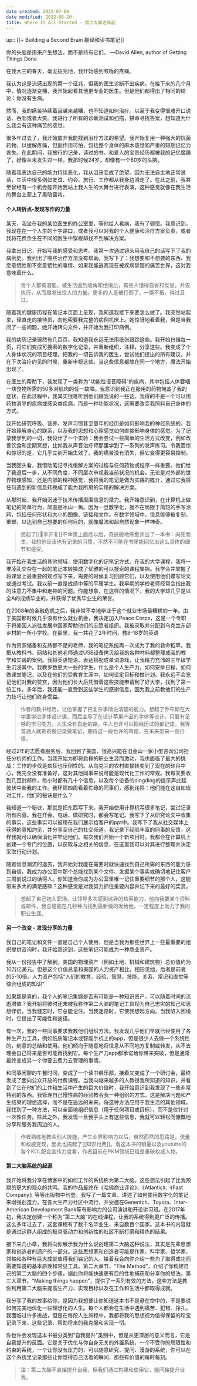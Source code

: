 ```yaml
---
date created: 2022-07-06
date modified: 2022-08-20
title: Where It All Started - 第二大脑之缘起
---
```


up:: [[+ Building a Second Brain 翻译和读书笔记]]

你的头脑是用来产生想法，而不是持有它们。 —David Allen, author of Getting Things Done

在我大三的春天，毫无征兆地，我开始感到喉咙的疼痛。

我认为这是流感出现的第一个征兆，但我的医生诊断不出疾病。在接下来的几个月中，情况逐渐变糟，我开始起看其他更专业的医生。但是他们都得出了相同的结论：你没有生病。

然而，我的痛苦持续着且越来越糟，也不知道如何治疗。以至于我变得很难开口说话、吞咽或者大笑。我进行了所有的诊断测试和扫描，拼命寻找答案，想知道为什么我会有这种痛苦的感觉。

很多年过去了，我开始放弃我能找到治疗方法的希望。我开始复用一种强大的抗菌药物，以缓解疼痛，但副作用可怕，包括整个身体的麻木感觉和严重的短期记忆力丧失。在此期间，我旅行的记录，读过的书，和爱人的宝贵经历都被我的记忆魔趣了，好像从未发生过一样。我那时候24岁，却像有一个80岁的头脑。

随着我表达自己的能力持续恶化，我从沮丧变成了绝望。因为无法自主地正常说话，生活中很多例如友谊、约会、旅行、工作都从我身边滑走了。在此之前，我甚至曾经有一个机会能开始我站上我人生的大舞台进行表演，这种感觉就像在我生活的舞台上蒙上了黑暗窗帘。

#### 个人转折点-发现写作的力量

某天，我坐在我的某位医生的办公室里，等他给人看病，我有了顿悟。我意识到，我现在在一个人生的十字路口，或者我可以对我的个人健康和治疗方案负责，或者我将花费余生在不同的医生中穿梭却找不到解决方案。

我拿出日记，开始写我的感受和思考。我第一次通过镜头用我自己的话写下了我的病例史。我列出了哪些治疗方法没有帮助。我写下了：我想要和不想要的东西、我愿意牺牲和不愿意牺牲的事情、如果我能逃离现在被疾病禁锢的痛苦世界，这对我意味着什么。

> 每个人都有潜能，被生活逼到墙角和绝境后，有些人懂得自省和反思，并去执行，从而爆发出惊人的力量。更多的人是被打倒了，一蹶不振，得过且过。

随着我的健康历程在笔记本页面上呈现，我知道我接下来要怎么做了。我突然站起来，径直走向接待员，向他索要我完整的病例机床上。她惊讶地看着我，但是当我问了一些问题，她开始转向文件，并开始为我打印病例。

我的病历记录居然有几百页，我知道我永远无法用纸张跟踪这些。我开始扫描每一页，将它们变成可搜索的数字化记录，并重新组织，注释，分享这些。我变成了个人身体状况的项目经理，把我的一切告诉我的医生，尝试他们提出的所有建议，并在下次治疗约见的时候，重新审视这些。当这些信息都放在同一个地方，魔法开始出现了。

在医生的帮助下，我发现了一类称为“功能性语音障碍”的疾病，其中包括人体吞咽一块食物所需的50多对肌肉的任一故障。我意识到我正在服用的药物掩盖了我的症状，在此过程中，我其实很难听到他们跟我说的一些话。我得的不是一个可以用药物消除的疾病或感染类疾病，而是一种功能状况，这需要改变我照料自己身体的方式。

我开始研究呼吸、营养、发声习惯甚至童年的经历是如何影响我的神经系统的。我开始理解身心的联系，以及我的思想和心理感觉如何直接影响身体的感觉。为了记录我学到的一切，我设计了一个实验：我会尝试一些简单的生活方式改变，例如改善饮食和定期冥想，比如我从声音治疗师那里学到了一系列的发声练习。令我震惊和惊讶的是，它几乎立刻开始生效了。我的痛苦没有消失，但它变得更容易控制。

当我回头看，我借助笔记寻找缓解方案的过程与任何药物或程序一样重要。他们给了我退后一步，从不同角度，不同层次审视我当前状况的机会。无论是对外部的世界物理感知，还是内部的精神感觉，我将我的笔记是做为实践的媒介，通过它我将任何遇到的新信息转换成了能为我所用的实用的解决方案。

从那时起，我开始沉迷于技术传播周围信息的潜力。我开始意识到，在计算机上做笔记的简单行为，简直是冰山一角。因为一旦数字化，就不在局限于简短的手写涂鸦，包括任何形状和大小的图像、链接和文件。在数字领域中，信息能够被复制、重塑，以达到自己想要的任何目的，就像魔法和超自然现象一样神奇。

> 想起了[[🧑李开复]]不幸患上癌症以后，奇迹般地痊愈并出了一本书：向死而生。我想他应该也有记录的习惯，不然不可能在书里能回忆出这么具体的细节和感受。

我开始在我生活的其他领域，使用数字化的记笔记方式。在我的大学课程，我将一堆凌乱交杂在一起的笔记本转换成了优雅的可以搜索的课程集锦。我学会并掌握了将课堂上最重要的观点写下来，需要的时候复习回顾它们，以及使用他们攥写论文或通过考试。我以前一直是成绩中等的平庸学生。我早期的学校老师经常会指出我的注意力不集中和走神的问题。你能想象，在这样的情况下，我的大学却几乎是以全A的成绩毕业的，并获得了优秀毕业生的荣誉。

在2008年的金融危机之后，我非常不幸地毕业于这个就业市场最糟糕的一年。由于美国那时候几乎没有什么就业机会，我决定加入Peace Corps，这是一个专职于将美国人派往发展中国家帮助他们的志愿者组织。我被录取并分配到乌克兰东部乡村的一所小学校。在那里，我一共花了2年时间，教8-18岁的英语

作为资源储备和支持都不足的老师，我的笔记系统再一次成为了我的救命稻草。我把从教科书、网站和其他老师通过USB设备拷贝给我的各种材料都整理成我的教学和实践的案例。我将英语短语、表达搭配成单词游戏，让我精力充沛的三年级学生沉浸其中。我教岁数更大一些的学生，什么是个人生产力，如何安排日程，如何做课堂笔记，以及在他们的受教育生涯中，如何设定目标和做计划。我永远不会忘记他们对我的赞赏，因为他们长大后凭借着这些技能申请到了好大学，找到了第一份工作。多年后，我还能一直受到这些学生的感谢信息，因为我之前教他们的生产力技巧让他们终身受益。

> 作者的教书经历，让他掌握了把复杂事情说清楚的能力。想起了乔布斯在大学里学过字体设计课，而后主导了在设计苹果产品的字体等设计。只要有足够的学习能力，人生没有白走的路。牛人也许可以把经历过的都记住。我等普通人就乖乖做记录做笔记，期待这一段也许的弯路，在未来带来一些价值。

经过2年的志愿者服务后，我回到了美国，很高兴能在旧金山一家小型咨询公司担任分析师的工作。当我开始为即将启程的职业生涯而激动，我也面临了最大的挑战：工作的步伐是疯狂也压倒性的。从乌克兰的农村直接转变到了现在的硅谷中心，我完全没有准备好，这对其他同事来说可能是现代化工作的常规。我每天要收到几百封邮件，每小时都有几十个信息，以及每个设备的dingding的提示声此起彼伏中断我的工作。我环顾四周看着忙碌的同事们，感到诧异：他们能在这自如应对工作，他们的秘诀是什么？

我知道一个秘诀，那就是把东西写下来。我开始使用计算机写很多笔记，尝试记录所有内容。我在开会、电话、做研究时，都会写笔记。我写下了从研究论文中收集的事实，这些事实可以被用在我们展示给客户的ppt中。我写下了我从社交媒体上获得的真知灼见，并分享至自己的社交频道。我记录下经验丰富的同事的反馈，这样我就可以确保消化并牢记他们。每次我们开始一个新项目时，我都会在计算机上创建一个专门的位置，以获取与之相关的信息，在这里我可以对其进行整理并决定采取行动计划。

随着信息潮流的退去，我开始对我能在需要时就快速找到自己所需的东西的能力感到自信。我成为办公室中那个总能找到某个文件、发掘某个事实或确切地记住客户三周前说过的话得人。你知道当你成为办公室里唯一记住重要细节的那个人，这能带来多大的满足感嘛？这种感觉是对我努力抓住重要内容并记下来的最好的奖赏。

> 想起了自己初入职场，让领导多次感到诧异的检索能力，他向我要某个资料或邮件，我总是能在几秒钟内找到最新版的发给他，一定程度上助力了我的职业生涯。

#### 另一个改变 - 发现分享的力量

我自己的笔记和文件一直是自己个人使用，但是当我为那些世界上一些最重要的组织提供咨询时，我开始意识到，这些笔记可能成为一种商业资产。

我从一份报告中了解到，美国的物理资产（例如土地、机械和建筑物）总价值约为10万亿美元。但是这个价值总量和美国的人力资产相比，相形见绌，后者是前者的5-10倍。人力资产包括“人们的教育、经验、智慧、技能、关系、常识和直觉等综合组成的知识”

如果那是真的，我个人的笔记集锦是否有可能是一种知识资产，可以随着时间的流逝增值？我开始将彼时还未被我称作第二大脑的笔记工具视为自己忠实的知己和思想伴侣。当我健忘时，它总能记住。当我迷路时，它使我想起方向。当我陷入困境时，它提出了可能性和途径。

有一次，我的一些同事要求我教他们组织方法。我发现几乎他们早就已经使用了各种生产力工具，例如纸质笔记本或智能手机上的app，但是很少人去做一个系统性的，刻意的总结和使用。他们倾向于随意地将信息从不同地方复制或转发，从不去理会自己将来是否可能再找到它。每个生产力app都承诺给你带来突破，但是通常最终变成另一个你要去费力去管理的事情。

和同事闲聊的午餐时间，变成了一个读书俱乐部，接着又变成了一个研讨会，最终发成了面向公众开放的付费课程。当我向越来越多的人教授我所知道的知识，并看到了它在他们的工作和生活中产生的巨大价值时，我开始意识到我发现了一些非常特别的东西。我管理自己慢性病的经验教会我一种组织的方式，这是解决问题和产生结果的理想选择，而不是在遥远的未来。将这种方法应用于我生活的其他领域，我找到了一种方法，可以全面地组织信息（用于任何项目或目标），而不是仅针对一次性任务。除此之外，我发现一旦我手头上有这些信息，我就可以轻松而慷慨地分享和服务我周边的人。

> 作者熟练地教会别人技能，产生业界影响力以后，自然而然的思路是，流量和权威变现，因此也搞起了[[知识付费]]。看这本书的销量以及youtube的各个KOL配合宣传力度看，作者目前在PKM领域已经是重磅权威人物。

#### 第二大脑系统的起源

我开始将我分享在博客中的如何工作的系统称为第二大脑。这些想法引起了比我预期的更大的观众的共鸣。我的作品最终在《哈佛商业评论》、《Atlantic》、《Fast Company》等等出版物中刊登。我写了一篇文章，讲述了如何使用数字化的笔记来增强创造力，在各大生产力社区中流行，并受邀在Genentch、Toyota、Inter-American Development Bank等有影响力的公司演讲和开设讲习班。在2017年初，我决定创建一个称为“第二大脑”的在线课程，让我的系统得到更广泛的传播。这么多年过去了，这套课程有了数千名毕业生，来自数百个国家。这本书的内容就是通过这群人组成的极具驱动力和创新性的社区不断打磨和精炼的结果。

接下来几小章，我将向你展示我为什么说创建第二大脑这种说法，其实是先辈思想家和创造者的遗产的一部分。这些思想家和创造者可能是作家、科学家、哲学家、领袖和各种有巨大成就值得我们铭记的人。接着我会向你介绍一些为了取得成功而需要知道的基本原理和常见工具。第二大章节，“The Method”，介绍了你构建自己的第二大脑的四个步骤，据此你将能快速更有目的性地捕获和分享你的想法。第三大章节，“Making things happen”，提供了一系列有效的方法，这些方法是教你利用第二大脑来提高生产力、实现目标以及在工作和生活中都取得成就。

我分享了我的故事给你，是因为我想要让你知道这本书不是悬在空中的，不是要说如何完美地优化一些理想化的人生。每个人都会在生活中遇到痛苦、犯错、挣扎。我面临过许多挑战，但是在每段人生旅程中，我都将我的思想视为值得保留的珍宝记录下来，这些记录，帮助将来的我克服和实现一切。

你也许会发现这本书被分类到“自我提升”类别中，但是从更深层的意义而言，它是自我提升的反面。它是关于优化与你自身无关的外置系统，一个不受你的局限性和约束的系统，一个让你没有压力的，可以随意研究、提问、漫游的系统，你可以在这个系统里记录那些让你觉得自己活着的瞬间，那些有价值的每时每刻。

> 注：第二大脑不直接提升自我，但我们通过构建和使用它，能间接提升自我。
